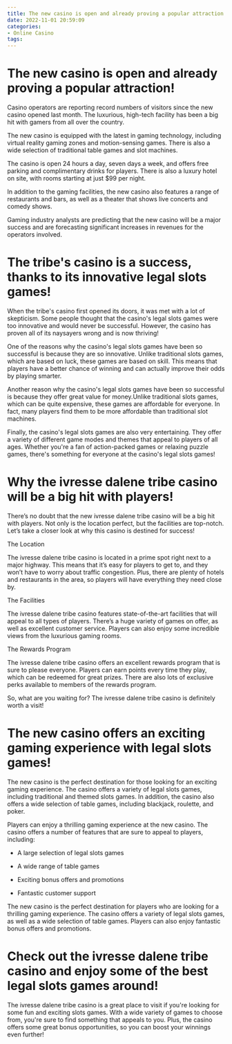 ```yaml
---
title: The new casino is open and already proving a popular attraction!
date: 2022-11-01 20:59:09
categories:
- Online Casino
tags:
---
```



#  The new casino is open and already proving a popular attraction!

Casino operators are reporting record numbers of visitors since the new casino opened last month. The luxurious, high-tech facility has been a big hit with gamers from all over the country.

The new casino is equipped with the latest in gaming technology, including virtual reality gaming zones and motion-sensing games. There is also a wide selection of traditional table games and slot machines.

The casino is open 24 hours a day, seven days a week, and offers free parking and complimentary drinks for players. There is also a luxury hotel on site, with rooms starting at just $99 per night.

In addition to the gaming facilities, the new casino also features a range of restaurants and bars, as well as a theater that shows live concerts and comedy shows.

Gaming industry analysts are predicting that the new casino will be a major success and are forecasting significant increases in revenues for the operators involved.

#  The tribe's casino is a success, thanks to its innovative legal slots games!

When the tribe's casino first opened its doors, it was met with a lot of skepticism. Some people thought that the casino's legal slots games were too innovative and would never be successful. However, the casino has proven all of its naysayers wrong and is now thriving!

One of the reasons why the casino's legal slots games have been so successful is because they are so innovative. Unlike traditional slots games, which are based on luck, these games are based on skill. This means that players have a better chance of winning and can actually improve their odds by playing smarter.

Another reason why the casino's legal slots games have been so successful is because they offer great value for money.Unlike traditional slots games, which can be quite expensive, these games are affordable for everyone. In fact, many players find them to be more affordable than traditional slot machines.

Finally, the casino's legal slots games are also very entertaining. They offer a variety of different game modes and themes that appeal to players of all ages. Whether you're a fan of action-packed games or relaxing puzzle games, there's something for everyone at the casino's legal slots games!

#  Why the ivresse dalene tribe casino will be a big hit with players!

There’s no doubt that the new ivresse dalene tribe casino will be a big hit with players. Not only is the location perfect, but the facilities are top-notch. Let’s take a closer look at why this casino is destined for success!

The Location

The ivresse dalene tribe casino is located in a prime spot right next to a major highway. This means that it’s easy for players to get to, and they won’t have to worry about traffic congestion. Plus, there are plenty of hotels and restaurants in the area, so players will have everything they need close by.

The Facilities

The ivresse dalene tribe casino features state-of-the-art facilities that will appeal to all types of players. There’s a huge variety of games on offer, as well as excellent customer service. Players can also enjoy some incredible views from the luxurious gaming rooms.

The Rewards Program

The ivresse dalene tribe casino offers an excellent rewards program that is sure to please everyone. Players can earn points every time they play, which can be redeemed for great prizes. There are also lots of exclusive perks available to members of the rewards program.

So, what are you waiting for? The ivresse dalene tribe casino is definitely worth a visit!

#  The new casino offers an exciting gaming experience with legal slots games!

The new casino is the perfect destination for those looking for an exciting gaming experience. The casino offers a variety of legal slots games, including traditional and themed slots games. In addition, the casino also offers a wide selection of table games, including blackjack, roulette, and poker.

Players can enjoy a thrilling gaming experience at the new casino. The casino offers a number of features that are sure to appeal to players, including:

- A large selection of legal slots games

- A wide range of table games

- Exciting bonus offers and promotions

- Fantastic customer support

The new casino is the perfect destination for players who are looking for a thrilling gaming experience. The casino offers a variety of legal slots games, as well as a wide selection of table games. Players can also enjoy fantastic bonus offers and promotions.

#  Check out the ivresse dalene tribe casino and enjoy some of the best legal slots games around!



The ivresse dalene tribe casino is a great place to visit if you're looking for some fun and exciting slots games. With a wide variety of games to choose from, you're sure to find something that appeals to you. Plus, the casino offers some great bonus opportunities, so you can boost your winnings even further!